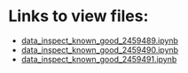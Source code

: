 # Links to view files:

* [data_inspect_known_good_2459489.ipynb](https://nbviewer.jupyter.org/github/HERA-Team/H5C_Notebooks/blob/main/data_inspect_known_good/data_inspect_known_good_2459489.ipynb)
* [data_inspect_known_good_2459490.ipynb](https://nbviewer.jupyter.org/github/HERA-Team/H5C_Notebooks/blob/main/data_inspect_known_good/data_inspect_known_good_2459490.ipynb)
* [data_inspect_known_good_2459491.ipynb](https://nbviewer.jupyter.org/github/HERA-Team/H5C_Notebooks/blob/main/data_inspect_known_good/data_inspect_known_good_2459491.ipynb)